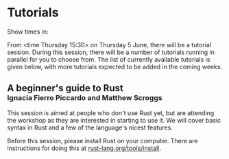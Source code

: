 # Tutorials

Show times in: <timeselector>

From <time Thursday 15:30> on Thursday 5 June, there will be a tutorial session.
During this session, there will be a number of tutorials running in parallel for you to choose
from. The list of currently available tutorials is given below, with more tutorials expected to be added
in the coming weeks.

<h2 style='margin-bottom:0px'>A beginner's guide to Rust</h2>
<h3 style='margin-top:0px'>Ignacia Fierro Piccardo and Matthew Scroggs</h3>

This session is aimed at people who don't use Rust yet, but are attending the workshop as they
are interested in starting to use it. We will cover basic syntax in Rust and a few of the language's
nicest features.

Before this session, please install Rust on your computer. There are instructions for doing
this at [rust-lang.org/tools/install](https://www.rust-lang.org/tools/install).
